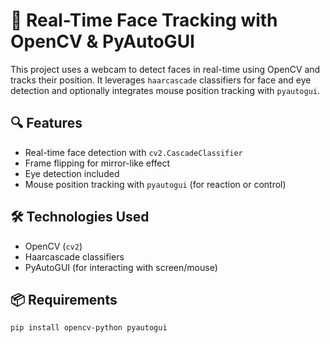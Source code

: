 # 🧠 Real-Time Face Tracking with OpenCV & PyAutoGUI

This project uses a webcam to detect faces in real-time using OpenCV and tracks their position. It leverages `haarcascade` classifiers for face and eye detection and optionally integrates mouse position tracking with `pyautogui`.

## 🔍 Features
- Real-time face detection with `cv2.CascadeClassifier`
- Frame flipping for mirror-like effect
- Eye detection included
- Mouse position tracking with `pyautogui` (for reaction or control)

## 🛠️ Technologies Used
- OpenCV (`cv2`)
- Haarcascade classifiers
- PyAutoGUI (for interacting with screen/mouse)

## 📦 Requirements

```bash
pip install opencv-python pyautogui
